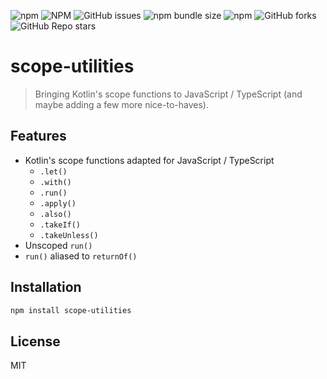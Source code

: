 ![npm](https://img.shields.io/npm/v/scope-utilities)
![NPM](https://img.shields.io/npm/l/scope-utilities)
![GitHub issues](https://img.shields.io/github/issues/omranjamal/scope-utilities)
![npm bundle size](https://img.shields.io/bundlephobia/min/scope-utilities)
![npm](https://img.shields.io/npm/dw/scope-utilities)
![GitHub forks](https://img.shields.io/github/forks/omranjamal/scope-utilities)
![GitHub Repo stars](https://img.shields.io/github/stars/omranjamal/scope-utilities)


# scope-utilities

> Bringing Kotlin's scope functions to JavaScript / TypeScript (and maybe adding a few more nice-to-haves).

## Features

- Kotlin's scope functions adapted for JavaScript / TypeScript
    - `.let()`
    - `.with()`
    - `.run()`
    - `.apply()`
    - `.also()`
    - `.takeIf()`
    - `.takeUnless()`
- Unscoped `run()`
- `run()` aliased to `returnOf()`

## Installation

```bash
npm install scope-utilities
```

## License
MIT